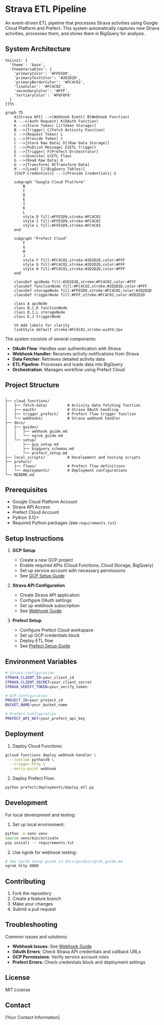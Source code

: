 # Strava ETL Pipeline

An event-driven ETL pipeline that processes Strava activities using Google Cloud Platform and Prefect. This system automatically captures new Strava activities, processes them, and stores them in BigQuery for analysis.

## System Architecture

```mermaid
%%{init: {
  'theme': 'base',
  'themeVariables': {
    'primaryColor': '#FFE5D9',
    'primaryTextColor': '#2D2D2D',
    'primaryBorderColor': '#FC4C02',
    'lineColor': '#FC4C02',
    'secondaryColor': '#FFF',
    'tertiaryColor': '#F8F8F8'
  }
}}%%

graph TD
    A[Strava API] -->|Webhook Event| B(Webhook Function)
    A -.->|Auth Request| K(OAuth Function)
    K -->|Store Token| L[(Token Storage)]
    B -->|Trigger| C(Fetch Activity Function)
    C -->|Request Token| L
    L -->|Provide Token| C
    C -->|Store Raw Data| D[(Raw Data Storage)]
    C -->|Publish Message| E{ETL Trigger}
    E -->|Trigger| F[Prefect Orchestrator]
    F -->|Execute| G(ETL Flow)
    G -->|Read Raw Data| D
    G -->|Transform| H[Transform Data]
    H -->|Load| I[(BigQuery Tables)]
    J[GCP Credentials] -.->|Provide Credentials| G

    subgraph "Google Cloud Platform"
        B
        C
        D
        E
        I
        K
        L
        style D fill:#FFE5D9,stroke:#FC4C02
        style I fill:#FFE5D9,stroke:#FC4C02
        style L fill:#FFE5D9,stroke:#FC4C02
    end

    subgraph "Prefect Cloud"
        F
        G
        H
        J
        style F fill:#FC4C02,stroke:#2D2D2D,color:#FFF
        style G fill:#FC4C02,stroke:#2D2D2D,color:#FFF
        style H fill:#FC4C02,stroke:#2D2D2D,color:#FFF
    end

    classDef apiNode fill:#2D2D2D,stroke:#FC4C02,color:#FFF
    classDef functionNode fill:#FC4C02,stroke:#2D2D2D,color:#FFF
    classDef storageNode fill:#FFE5D9,stroke:#FC4C02,color:#2D2D2D
    classDef triggerNode fill:#FFF,stroke:#FC4C02,color:#2D2D2D

    class A apiNode
    class B,C,K functionNode
    class D,I,L storageNode
    class E,J triggerNode

    %% Add labels for clarity
    linkStyle default stroke:#FC4C02,stroke-width:2px
```

The system consists of several components:
- **OAuth Flow**: Handles user authentication with Strava
- **Webhook Handler**: Receives activity notifications from Strava
- **Data Fetcher**: Retrieves detailed activity data
- **ETL Pipeline**: Processes and loads data into BigQuery
- **Orchestration**: Manages workflow using Prefect Cloud

## Project Structure

```
.
├── cloud_functions/
│   ├── fetch-data/         # Activity data fetching function
│   ├── oauth/              # Strava OAuth handling
│   ├── trigger_prefect/    # Prefect flow trigger function
│   └── webhooks/           # Strava webhook handler
├── docs/
│   ├── guides/
│   │   ├── webhook_guide.md
│   │   └── ngrok_guide.md
│   └── setup/
│       ├── gcp_setup.md
│       ├── bigquery_schemas.md
│       └── prefect_setup.md
├── local_scripts/          # Development and testing scripts
├── prefect/
│   ├── flows/              # Prefect flow definitions
│   └── deployments/        # Deployment configurations
└── README.md
```

## Prerequisites

- Google Cloud Platform Account
- Strava API Access
- Prefect Cloud Account
- Python 3.12+
- Required Python packages (see `requirements.txt`)

## Setup Instructions

1. **GCP Setup**
   - Create a new GCP project
   - Enable required APIs (Cloud Functions, Cloud Storage, BigQuery)
   - Set up service account with necessary permissions
   - See [GCP Setup Guide](docs/setup/gcp_setup.md)

2. **Strava API Configuration**
   - Create Strava API application
   - Configure OAuth settings
   - Set up webhook subscription
   - See [Webhook Guide](docs/guides/webhook_guide.md)

3. **Prefect Setup**
   - Configure Prefect Cloud workspace
   - Set up GCP credentials block
   - Deploy ETL flow
   - See [Prefect Setup Guide](docs/setup/prefect_setup.md)

## Environment Variables

```bash
# Strava Configuration
STRAVA_CLIENT_ID=your_client_id
STRAVA_CLIENT_SECRET=your_client_secret
STRAVA_VERIFY_TOKEN=your_verify_token

# GCP Configuration
PROJECT_ID=your_project_id
BUCKET_NAME=your_bucket_name

# Prefect Configuration
PREFECT_API_KEY=your_prefect_api_key
```

## Deployment

1. Deploy Cloud Functions:
```bash
gcloud functions deploy webhook-handler \
  --runtime python39 \
  --trigger-http \
  --entry-point webhook
```

2. Deploy Prefect Flow:
```bash
python prefect/deployments/deploy_etl.py
```

## Development

For local development and testing:
1. Set up local environment:
```bash
python -m venv venv
source venv/bin/activate
pip install -r requirements.txt
```

2. Use ngrok for webhook testing:
```bash
# See ngrok setup guide in docs/guides/ngrok_guide.md
ngrok http 8000
```

## Contributing

1. Fork the repository
2. Create a feature branch
3. Make your changes
4. Submit a pull request

## Troubleshooting

Common issues and solutions:
- **Webhook Issues**: See [Webhook Guide](docs/guides/webhook_guide.md)
- **OAuth Errors**: Check Strava API credentials and callback URLs
- **GCP Permissions**: Verify service account roles
- **Prefect Errors**: Check credentials block and deployment settings

## License

MIT License

## Contact

[Your Contact Information]